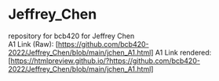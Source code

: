 # Jeffrey_Chen
repository for bcb420 for Jeffrey Chen  
A1 Link (Raw): [https://github.com/bcb420-2022/Jeffrey_Chen/blob/main/jchen_A1.html]
A1 Link rendered: [https://htmlpreview.github.io/?https://github.com/bcb420-2022/Jeffrey_Chen/blob/main/jchen_A1.html]
